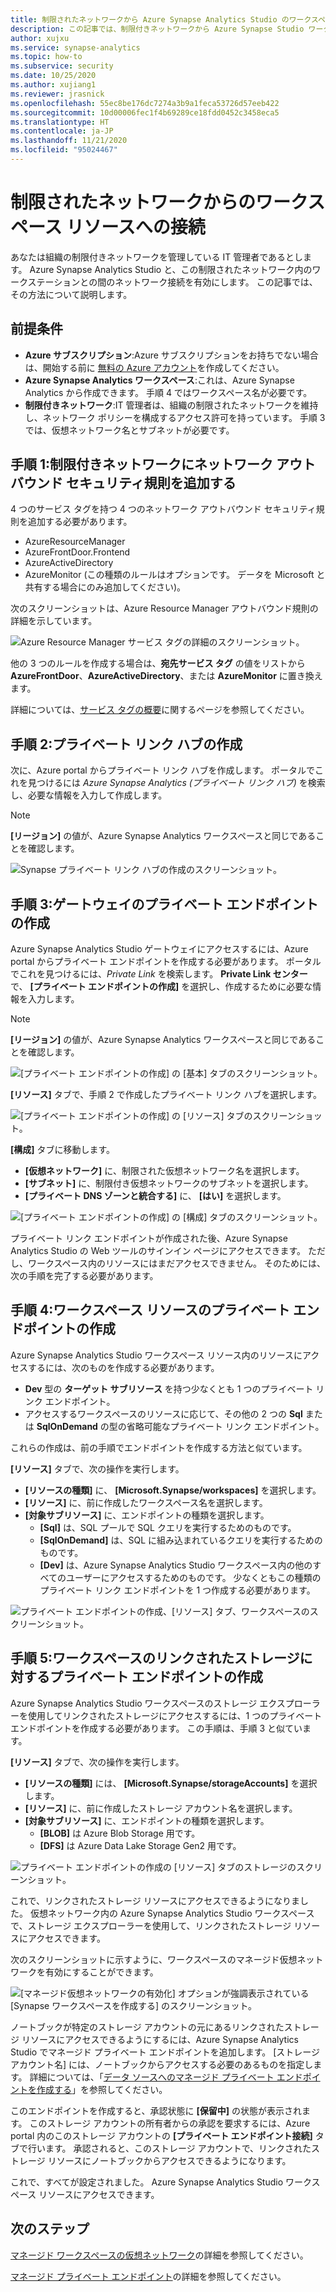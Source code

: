 ```yaml
---
title: 制限されたネットワークから Azure Synapse Analytics Studio のワークスペース リソースに接続する
description: この記事では、制限付きネットワークから Azure Synapse Studio ワークスペース リソースに接続する方法について説明します。
author: xujxu
ms.service: synapse-analytics
ms.topic: how-to
ms.subservice: security
ms.date: 10/25/2020
ms.author: xujiang1
ms.reviewer: jrasnick
ms.openlocfilehash: 55ec8be176dc7274a3b9a1feca53726d57eeb422
ms.sourcegitcommit: 10d00006fec1f4b69289ce18fdd0452c3458eca5
ms.translationtype: HT
ms.contentlocale: ja-JP
ms.lasthandoff: 11/21/2020
ms.locfileid: "95024467"
---
```

# <a name="connect-to-workspace-resources-from-a-restricted-network"></a>制限されたネットワークからのワークスペース リソースへの接続

あなたは組織の制限付きネットワークを管理している IT 管理者であるとします。 Azure Synapse Analytics Studio と、この制限されたネットワーク内のワークステーションとの間のネットワーク接続を有効にします。 この記事では、その方法について説明します。

## <a name="prerequisites"></a>前提条件

* **Azure サブスクリプション**:Azure サブスクリプションをお持ちでない場合は、開始する前に [無料の Azure アカウント](https://azure.microsoft.com/free/)を作成してください。
* **Azure Synapse Analytics ワークスペース**:これは、Azure Synapse Analytics から作成できます。 手順 4 ではワークスペース名が必要です。
* **制限付きネットワーク**:IT 管理者は、組織の制限されたネットワークを維持し、ネットワーク ポリシーを構成するアクセス許可を持っています。 手順 3 では、仮想ネットワーク名とサブネットが必要です。


## <a name="step-1-add-network-outbound-security-rules-to-the-restricted-network"></a>手順 1:制限付きネットワークにネットワーク アウトバウンド セキュリティ規則を追加する

4 つのサービス タグを持つ 4 つのネットワーク アウトバウンド セキュリティ規則を追加する必要があります。 
* AzureResourceManager
* AzureFrontDoor.Frontend
* AzureActiveDirectory
* AzureMonitor (この種類のルールはオプションです。 データを Microsoft と共有する場合にのみ追加してください)。

次のスクリーンショットは、Azure Resource Manager アウトバウンド規則の詳細を示しています。

![Azure Resource Manager サービス タグの詳細のスクリーンショット。](./media/how-to-connect-to-workspace-from-restricted-network/arm-servicetag.png)

他の 3 つのルールを作成する場合は、**宛先サービス タグ** の値をリストから **AzureFrontDoor**、**AzureActiveDirectory**、または **AzureMonitor** に置き換えます。

詳細については、[サービス タグの概要](/azure/virtual-network/service-tags-overview)に関するページを参照してください。

## <a name="step-2-create-private-link-hubs"></a>手順 2:プライベート リンク ハブの作成

次に、Azure portal からプライベート リンク ハブを作成します。 ポータルでこれを見つけるには *Azure Synapse Analytics (プライベート リンク ハブ)* を検索し、必要な情報を入力して作成します。 

> [!Note]
> **[リージョン]** の値が、Azure Synapse Analytics ワークスペースと同じであることを確認します。

![Synapse プライベート リンク ハブの作成のスクリーンショット。](./media/how-to-connect-to-workspace-from-restricted-network/private-links.png)

## <a name="step-3-create-a-private-endpoint-for-your-gateway"></a>手順 3:ゲートウェイのプライベート エンドポイントの作成

Azure Synapse Analytics Studio ゲートウェイにアクセスするには、Azure portal からプライベート エンドポイントを作成する必要があります。 ポータルでこれを見つけるには、*Private Link* を検索します。 **Private Link センター** で、 **[プライベート エンドポイントの作成]** を選択し、作成するために必要な情報を入力します。 

> [!Note]
> **[リージョン]** の値が、Azure Synapse Analytics ワークスペースと同じであることを確認します。

![[プライベート エンドポイントの作成] の [基本] タブのスクリーンショット。](./media/how-to-connect-to-workspace-from-restricted-network/plink-endpoint-1.png)

**[リソース]** タブで、手順 2 で作成したプライベート リンク ハブを選択します。

![[プライベート エンドポイントの作成] の [リソース] タブのスクリーンショット。](./media/how-to-connect-to-workspace-from-restricted-network/plink-endpoint-2.png)

**[構成]** タブに移動します。 
* **[仮想ネットワーク]** に、制限された仮想ネットワーク名を選択します。
* **[サブネット]** に、制限付き仮想ネットワークのサブネットを選択します。 
* **[プライベート DNS ゾーンと統合する]** に、 **[はい]** を選択します。

![[プライベート エンドポイントの作成] の [構成] タブのスクリーンショット。](./media/how-to-connect-to-workspace-from-restricted-network/plink-endpoint-3.png)

プライベート リンク エンドポイントが作成された後、Azure Synapse Analytics Studio の Web ツールのサインイン ページにアクセスできます。 ただし、ワークスペース内のリソースにはまだアクセスできません。 そのためには、次の手順を完了する必要があります。

## <a name="step-4-create-private-endpoints-for-your-workspace-resource"></a>手順 4:ワークスペース リソースのプライベート エンドポイントの作成

Azure Synapse Analytics Studio ワークスペース リソース内のリソースにアクセスするには、次のものを作成する必要があります。

- **Dev** 型の **ターゲット サブリソース** を持つ少なくとも 1 つのプライベート リンク エンドポイント。
- アクセスするワークスペースのリソースに応じて、その他の 2 つの **Sql** または **SqlOnDemand** の型の省略可能なプライベート リンク エンドポイント。

これらの作成は、前の手順でエンドポイントを作成する方法と似ています。  

**[リソース]** タブで、次の操作を実行します。

* **[リソースの種類]** に、 **[Microsoft.Synapse/workspaces]** を選択します。
* **[リソース]** に、前に作成したワークスペース名を選択します。
* **[対象サブリソース]** に、エンドポイントの種類を選択します。
  * **[Sql]** は、SQL プールで SQL クエリを実行するためのものです。
  * **[SqlOnDemand]** は、SQL に組み込まれているクエリを実行するためのものです。
  * **[Dev]** は、Azure Synapse Analytics Studio ワークスペース内の他のすべてのユーザーにアクセスするためのものです。 少なくともこの種類のプライベート リンク エンドポイントを 1 つ作成する必要があります。

![プライベート エンドポイントの作成、[リソース] タブ、ワークスペースのスクリーンショット。](./media/how-to-connect-to-workspace-from-restricted-network/plinks-endpoint-ws-1.png)


## <a name="step-5-create-private-endpoints-for-workspace-linked-storage"></a>手順 5:ワークスペースのリンクされたストレージに対するプライベート エンドポイントの作成

Azure Synapse Analytics Studio ワークスペースのストレージ エクスプローラーを使用してリンクされたストレージにアクセスするには、1 つのプライベート エンドポイントを作成する必要があります。 この手順は、手順 3 と似ています。 

**[リソース]** タブで、次の操作を実行します。
* **[リソースの種類]** には、 **[Microsoft.Synapse/storageAccounts]** を選択します。
* **[リソース]** に、前に作成したストレージ アカウント名を選択します。
* **[対象サブリソース]** に、エンドポイントの種類を選択します。
  * **[BLOB]** は Azure Blob Storage 用です。
  * **[DFS]** は Azure Data Lake Storage Gen2 用です。

![プライベート エンドポイントの作成の [リソース] タブのストレージのスクリーンショット。](./media/how-to-connect-to-workspace-from-restricted-network/plink-endpoint-storage.png)

これで、リンクされたストレージ リソースにアクセスできるようになりました。 仮想ネットワーク内の Azure Synapse Analytics Studio ワークスペースで、ストレージ エクスプローラーを使用して、リンクされたストレージ リソースにアクセスできます。

次のスクリーンショットに示すように、ワークスペースのマネージド仮想ネットワークを有効にすることができます。

![[マネージド仮想ネットワークの有効化] オプションが強調表示されている [Synapse ワークスペースを作成する] のスクリーンショット。](./media/how-to-connect-to-workspace-from-restricted-network/ws-network-config.png)

ノートブックが特定のストレージ アカウントの元にあるリンクされたストレージ リソースにアクセスできるようにするには、Azure Synapse Analytics Studio でマネージド プライベート エンドポイントを追加します。 [ストレージ アカウント名] には、ノートブックからアクセスする必要のあるものを指定します。 詳細については、「[データ ソースへのマネージド プライベート エンドポイントを作成する](./how-to-create-managed-private-endpoints.md)」を参照してください。

このエンドポイントを作成すると、承認状態に **[保留中]** の状態が表示されます。 このストレージ アカウントの所有者からの承認を要求するには、Azure portal 内のこのストレージ アカウントの **[プライベート エンドポイント接続]** タブで行います。 承認されると、このストレージ アカウントで、リンクされたストレージ リソースにノートブックからアクセスできるようになります。

これで、すべてが設定されました。 Azure Synapse Analytics Studio ワークスペース リソースにアクセスできます。

## <a name="next-steps"></a>次のステップ

[マネージド ワークスペースの仮想ネットワーク](./synapse-workspace-managed-vnet.md)の詳細を参照してください。

[マネージド プライベート エンドポイント](./synapse-workspace-managed-private-endpoints.md)の詳細を参照してください。
